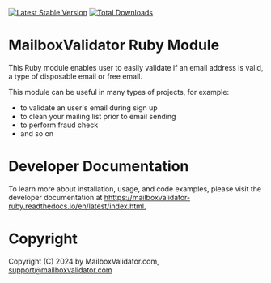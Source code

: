 [![Latest Stable Version](https://img.shields.io/gem/v/mailboxvalidator_ruby.svg)](https://rubygems.org/gems/mailboxvalidator_ruby)
[![Total Downloads](https://img.shields.io/gem/dt/mailboxvalidator_ruby.svg)](https://rubygems.org/gems/mailboxvalidator_ruby)

MailboxValidator Ruby Module
============================

This Ruby module enables user to easily validate if an email address is valid, a type of disposable email or free email.

This module can be useful in many types of projects, for example:

 - to validate an user's email during sign up
 - to clean your mailing list prior to email sending
 - to perform fraud check
 - and so on

# Developer Documentation
To learn more about installation, usage, and code examples, please visit the developer documentation at [hhttps://mailboxvalidator-ruby.readthedocs.io/en/latest/index.html.](https://mailboxvalidator-ruby.readthedocs.io/en/latest/index.html)

Copyright
=========

Copyright (C) 2024 by MailboxValidator.com, support@mailboxvalidator.com
